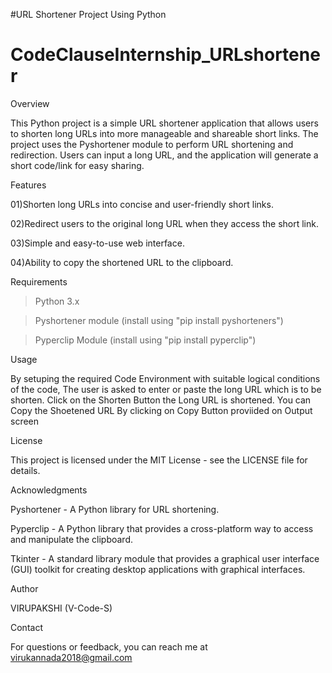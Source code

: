 #URL Shortener Project Using Python
# CodeClauseInternship_URLshortener

Overview

This Python project is a simple URL shortener application that allows users to 
shorten long URLs into more manageable and shareable short links. The project 
uses the Pyshortener module to perform URL shortening and redirection. Users 
can input a long URL, and the application will generate a short code/link 
for easy sharing.

Features

01)Shorten long URLs into concise and user-friendly short links.

02)Redirect users to the original long URL when they access the short link.

03)Simple and easy-to-use web interface.

04)Ability to copy the shortened URL to the clipboard.


Requirements

>Python 3.x

>Pyshortener module (install using "pip install pyshorteners")

>Pyperclip Module (install using "pip install pyperclip")


Usage

By setuping the required Code Environment with suitable logical conditions of the code, 
The user is asked to enter or paste the long URL which is to be shorten. Click on the Shorten Button 
the Long URL is shortened.
You can Copy the Shoetened URL By clicking on Copy Button proviided on Output screen


License

This project is licensed under the MIT License - see the LICENSE file for details.

Acknowledgments

Pyshortener - A Python library for URL shortening.

Pyperclip - A Python library that provides a cross-platform way to access and manipulate the clipboard.

Tkinter - A standard library module that provides a graphical user interface (GUI) toolkit for creating desktop applications with graphical interfaces.



Author


VIRUPAKSHI (V-Code-S)



Contact

For questions or feedback, you can reach me at virukannada2018@gmail.com

